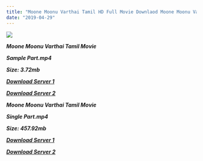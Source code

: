 ```yaml
---
title: "Moone Moonu Varthai Tamil HD Full Movie Downlaod Moone Moonu Varthai Tamil HD Movie Download"
date: "2019-04-29"
---
```


![](https://images.moviebuff.com/66856c0c-e045-4da8-94f3-d875bd838184?w=1000)

**_Moone Moonu Varthai Tamil Movie_** 

**_Sample Part.mp4_**

**_Size: 3.72mb_**

**_[Download Server 1](http://s1.uptofiles.net//files/Tamil{18b9e36be58349bcedc591cb24b1d58373c4fcb8ec6c90ee99c2d93b5f4aedc9}202015{18b9e36be58349bcedc591cb24b1d58373c4fcb8ec6c90ee99c2d93b5f4aedc9}20Movies/Moone{18b9e36be58349bcedc591cb24b1d58373c4fcb8ec6c90ee99c2d93b5f4aedc9}20Moonu{18b9e36be58349bcedc591cb24b1d58373c4fcb8ec6c90ee99c2d93b5f4aedc9}20Varthai{18b9e36be58349bcedc591cb24b1d58373c4fcb8ec6c90ee99c2d93b5f4aedc9}20(2015)/Moone{18b9e36be58349bcedc591cb24b1d58373c4fcb8ec6c90ee99c2d93b5f4aedc9}20Moonu{18b9e36be58349bcedc591cb24b1d58373c4fcb8ec6c90ee99c2d93b5f4aedc9}20Varthai{18b9e36be58349bcedc591cb24b1d58373c4fcb8ec6c90ee99c2d93b5f4aedc9}20(640x360)/Moone{18b9e36be58349bcedc591cb24b1d58373c4fcb8ec6c90ee99c2d93b5f4aedc9}20Moonu{18b9e36be58349bcedc591cb24b1d58373c4fcb8ec6c90ee99c2d93b5f4aedc9}20Varthai{18b9e36be58349bcedc591cb24b1d58373c4fcb8ec6c90ee99c2d93b5f4aedc9}20HD{18b9e36be58349bcedc591cb24b1d58373c4fcb8ec6c90ee99c2d93b5f4aedc9}20Sample.mp4)_**

**_[Download Server 2](http://s1.uptofiles.net//files/Tamil{18b9e36be58349bcedc591cb24b1d58373c4fcb8ec6c90ee99c2d93b5f4aedc9}202015{18b9e36be58349bcedc591cb24b1d58373c4fcb8ec6c90ee99c2d93b5f4aedc9}20Movies/Moone{18b9e36be58349bcedc591cb24b1d58373c4fcb8ec6c90ee99c2d93b5f4aedc9}20Moonu{18b9e36be58349bcedc591cb24b1d58373c4fcb8ec6c90ee99c2d93b5f4aedc9}20Varthai{18b9e36be58349bcedc591cb24b1d58373c4fcb8ec6c90ee99c2d93b5f4aedc9}20(2015)/Moone{18b9e36be58349bcedc591cb24b1d58373c4fcb8ec6c90ee99c2d93b5f4aedc9}20Moonu{18b9e36be58349bcedc591cb24b1d58373c4fcb8ec6c90ee99c2d93b5f4aedc9}20Varthai{18b9e36be58349bcedc591cb24b1d58373c4fcb8ec6c90ee99c2d93b5f4aedc9}20(640x360)/Moone{18b9e36be58349bcedc591cb24b1d58373c4fcb8ec6c90ee99c2d93b5f4aedc9}20Moonu{18b9e36be58349bcedc591cb24b1d58373c4fcb8ec6c90ee99c2d93b5f4aedc9}20Varthai{18b9e36be58349bcedc591cb24b1d58373c4fcb8ec6c90ee99c2d93b5f4aedc9}20HD{18b9e36be58349bcedc591cb24b1d58373c4fcb8ec6c90ee99c2d93b5f4aedc9}20Sample.mp4)_**

**_Moone Moonu Varthai Tamil Movie_** 

**_Single Part.mp4_**

**_Size: 457.92mb_**

**_[Download Server 1](http://s1.uptofiles.net//files/Tamil{18b9e36be58349bcedc591cb24b1d58373c4fcb8ec6c90ee99c2d93b5f4aedc9}202015{18b9e36be58349bcedc591cb24b1d58373c4fcb8ec6c90ee99c2d93b5f4aedc9}20Movies/Moone{18b9e36be58349bcedc591cb24b1d58373c4fcb8ec6c90ee99c2d93b5f4aedc9}20Moonu{18b9e36be58349bcedc591cb24b1d58373c4fcb8ec6c90ee99c2d93b5f4aedc9}20Varthai{18b9e36be58349bcedc591cb24b1d58373c4fcb8ec6c90ee99c2d93b5f4aedc9}20(2015)/Moone{18b9e36be58349bcedc591cb24b1d58373c4fcb8ec6c90ee99c2d93b5f4aedc9}20Moonu{18b9e36be58349bcedc591cb24b1d58373c4fcb8ec6c90ee99c2d93b5f4aedc9}20Varthai{18b9e36be58349bcedc591cb24b1d58373c4fcb8ec6c90ee99c2d93b5f4aedc9}20(640x360)/Moone{18b9e36be58349bcedc591cb24b1d58373c4fcb8ec6c90ee99c2d93b5f4aedc9}20Moonu{18b9e36be58349bcedc591cb24b1d58373c4fcb8ec6c90ee99c2d93b5f4aedc9}20Varthai{18b9e36be58349bcedc591cb24b1d58373c4fcb8ec6c90ee99c2d93b5f4aedc9}20HD.mp4)_**

**_[Download Server 2](http://s1.uptofiles.net//files/Tamil{18b9e36be58349bcedc591cb24b1d58373c4fcb8ec6c90ee99c2d93b5f4aedc9}202015{18b9e36be58349bcedc591cb24b1d58373c4fcb8ec6c90ee99c2d93b5f4aedc9}20Movies/Moone{18b9e36be58349bcedc591cb24b1d58373c4fcb8ec6c90ee99c2d93b5f4aedc9}20Moonu{18b9e36be58349bcedc591cb24b1d58373c4fcb8ec6c90ee99c2d93b5f4aedc9}20Varthai{18b9e36be58349bcedc591cb24b1d58373c4fcb8ec6c90ee99c2d93b5f4aedc9}20(2015)/Moone{18b9e36be58349bcedc591cb24b1d58373c4fcb8ec6c90ee99c2d93b5f4aedc9}20Moonu{18b9e36be58349bcedc591cb24b1d58373c4fcb8ec6c90ee99c2d93b5f4aedc9}20Varthai{18b9e36be58349bcedc591cb24b1d58373c4fcb8ec6c90ee99c2d93b5f4aedc9}20(640x360)/Moone{18b9e36be58349bcedc591cb24b1d58373c4fcb8ec6c90ee99c2d93b5f4aedc9}20Moonu{18b9e36be58349bcedc591cb24b1d58373c4fcb8ec6c90ee99c2d93b5f4aedc9}20Varthai{18b9e36be58349bcedc591cb24b1d58373c4fcb8ec6c90ee99c2d93b5f4aedc9}20HD.mp4)_**
